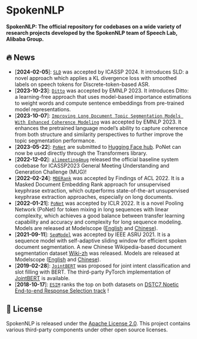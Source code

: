 # SpokenNLP

**SpokenNLP: The official repository for codebases on a wide variety of research projects developed by the SpokenNLP team of Speech Lab, Alibaba Group.**


## 🔥 News
- [**2024-02-05**]: [`SLD`](https://github.com/alibaba-damo-academy/SpokenNLP/tree/main/sld) was accepted by ICASSP 2024. It introduces SLD: a novel approach which applies a KL divergence loss with smoothed labels on speech tokens for Discrete-token-based ASR.
- [**2023-10-23**]: [`Ditto`](https://github.com/alibaba-damo-academy/SpokenNLP/tree/main/ditto) was accepted by EMNLP 2023. It introduces Ditto: a learning-free approach that uses model-based importance estimations to weight words and compute sentence embeddings from pre-trained model representations.
- [**2023-10-07**]: [`Improving Long Document Topic Segmentation Models With Enhanced Coherence Modeling`](https://github.com/alibaba-damo-academy/SpokenNLP/tree/main/emnlp2023-topic_segmentation) was accepted by EMNLP 2023. It enhances the pretrained language model’s ability to capture coherence from both structure and similarity perspectives to further improve the topic segmentation performance.
- [**2023-05-22**]: [`PoNet`](https://github.com/lxchtan/ponet) are submitted to [Hugging Face hub](https://huggingface.co/chtan/ponet-base-uncased). PoNet can now be used directly through the Transformers library. 
- [**2022-12-02**]: [`alimeeting4mug`](alimeeting4mug) released the official baseline system codebase for ICASSP2023 General Meeting Understanding and Generation Challenge (MUG)!
- [**2022-02-24**]: [`MDERank`](https://github.com/linhanz/mderank) was accepted by Findings of ACL 2022. It is a Masked Document Embedding Rank approach for unsupervised keyphrase extraction, which outperforms state-of-the-art unsupervised keyphrase extraction approaches, especially on long documents. 
- [**2022-01-21**]: [`PoNet`](https://github.com/lxchtan/ponet) was accepted by ICLR 2022. It is a novel Pooling Network (PoNet) for token mixing in long sequences with linear complexity, which achieves a good balance between transfer learning capability and accuracy and complexity for long sequence modeling. Models are released at Modelscope ([English](https://modelscope.cn/models/damo/nlp_ponet_fill-mask_english-base/summary) and [Chinese](https://modelscope.cn/models/damo/nlp_ponet_fill-mask_chinese-base/summary)).
- [**2021-09-11**]: [`SeqModel`](https://arxiv.org/abs/2107.09278) was accepted by IEEE ASRU 2021. It is a sequence model with self-adaptive sliding window for efficient spoken document segmentation. A new Chinese Wikipedia-based document segmentation dataset [Wiki-zh](https://drive.google.com/file/d/11T7xJSDvkhZHebTbIiFta2gJza-h5gNR/view) was released. Models are released at Modelscope ([English](https://modelscope.cn/models/damo/nlp_bert_document-segmentation_english-base/summary) and [Chinese](https://modelscope.cn/models/damo/nlp_bert_document-segmentation_chinese-base/summary)).
- [**2019-02-28**]: [`JointBERT`](https://arxiv.org/abs/1902.10909) was proposed for joint intent classification and slot filling with BERT. The third-party PyTorch implementation of [JointBERT](https://github.com/monologg/JointBERT) is available.
- [**2018-10-17**]: [`ESIM`](https://github.com/alibaba/esim-response-selection) ranks the top on both datasets on [DSTC7 Noetic End-to-end Response Selection track](http://workshop.colips.org/dstc7/call.html) !

## 📝 License

SpokenNLP is released under the [Apache License 2.0](LICENSE). This project contains various third-party components under other open source licenses. 


